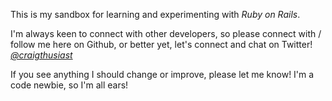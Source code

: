 This is my sandbox for learning and experimenting with *Ruby on Rails*.

I'm always keen to connect with other developers, so please connect with / follow me here on Github,
or better yet, let's connect and chat on Twitter! [*@craigthusiast*](http://www.twitter.com/craigthusiast)

If you see anything I should change or improve, please let me know! I'm a code newbie, so I'm all ears!